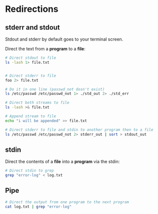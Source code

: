 # Redirections

## stderr and stdout

Stdout and stderr by default goes to your terminal screen.

Direct the text from a **program** to a **file**:

```bash
# Direct stdout to file
ls -lash 1> file.txt


# Direct stderr to file
foo 2> file.txt

# Do it in one line (passwd_not dosn't exist)
ls /etc/passwd /etc/passwd_not 1> ./std_out 2> ./std_err

# Direct both streams to file
ls -lash >& file.txt

# Append stream to file
echo "i will be appended" >> file.txt

# Direct stderr to file and stdin to another program then to a file
ls /etc/passwd /etc/passwd_not 2> stderr_out | sort > stdout_out
```

## stdin

Direct the contents of a **file** into a **program** via the stdin:

```bash
# Direct stdin to grep
grep "error-log" < log.txt
```

## Pipe

```bash
# Direct the output from one program to the next program
cat log.txt | grep "error-log"
```
